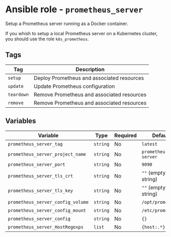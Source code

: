# Ansible role - `prometheus_server`

Setup a Prometheus server running as a Docker container.

If you whish to setup a local Prometheus server on a Kubernetes cluster, you should use the role `k8s_prometheus`.

## Tags

| Tag        | Description                                |
|------------|--------------------------------------------|
| `setup`    | Deploy Prometheus and associated resources |
| `update`   | Update Prometheus configuration            |
| `teardown` | Remove Prometheus and associated resources |
| `remove`   | Remove Prometheus and associated resources |

## Variables

| Variable                          | Type     | Required | Default             | Description |
|-----------------------------------|----------|----------|---------------------|-------------|
| `prometheus_server_tag`           | `string` | No       | `latest`            |             |
| `prometheus_server_project_name`  | `string` | No       | `prometheus-server` |             |
| `prometheus_server_port`          | `string` | No       | `9090`              |             |
| `prometheus_server_tls_crt`       | `string` | No       | `""` (empty string) |             |
| `prometheus_server_tls_key`       | `string` | No       | `""` (empty string) |             |
| `prometheus_server_config_volume` | `string` | No       | `/opt/prometheus`   |             |
| `prometheus_server_config_mount`  | `string` | No       | `/etc/prometheus`   |             |
| `prometheus_server_config`        | `string` | No       | `{}`                |             |
| `prometheus_server_HostRegexps`   | `list`   | No       | `{host:.*}`         |             |
